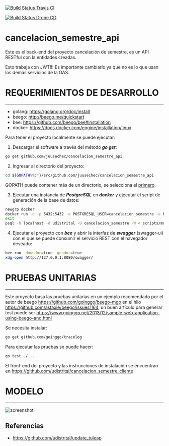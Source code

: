 [![Build Status Travis CI](https://travis-ci.org/udistrital/cancelacion_semestre_api.svg?branch=master)](https://travis-ci.org/udistrital/cancelacion_semestre_api)

[![Build Status Drone CD](https://drone.udistritaloas.edu.co/api/badges/academica/cancelacion_semestre_api/status.svg)](https://drone.udistritaloas.edu.co/academica/cancelacion_semestre_api)

# cancelacion_semestre_api

Este es el back-end del proyecto cancelación de semestre, es un API RESTful con la entidades creadas.

Esto trabaja con JWT!!! Es importante cambiarlo ya que no es lo que usan los demás servicios de la OAS.

# REQUERIMIENTOS DE DESARROLLO
-----------------------------
- golang: https://golang.org/doc/install
- beego: http://beego.me/quickstart
- bee: https://github.com/beego/bee#installation
- docker: https://docs.docker.com/engine/installation/linux

Para tener el proyecto localmente se puede ejecutar:

1) Descargar el software a través del método ***go get***:
```bash
go get github.com/juusechec/cancelacion_semestre_api
```
2) Ingresar al directorio del proyecto:
```bash
cd ${GOPATH%%:*}/src/github.com/juusechec/cancelacion_semestre_api
```
GOPATH puede contener más de un directorio, se selecciona el [primero](http://linuxcommand.org/lc3_man_pages/bash1.html).

3) Ejecutar una instancia de ***PostgreSQL*** en ***docker*** y ejecutar el script de generación de la base de datos:
```bash
newgrp docker
docker run -d -p 5432:5432 -e POSTGRESQL_USER=cancelacion_semestre -e POSTGRESQL_PASS=docker -e POSTGRESQL_DB=udistrital orchardup/postgresql
exit
psql -h localhost -d udistrital -U cancelacion_semestre -W < scripts/model/cancelacion_semestre.sql
```
4) Ejecutar el proyecto con ***bee*** y abrir la interfaz de ***swagger*** (swagger-ui) con el que se puede consumir el servicio REST con el navegador deseado:
```bash
bee run -downdoc=true -gendoc=true
xdg-open http://127.0.0.1:8080/swagger/
```
# PRUEBAS UNITARIAS
-------------------
Este proyecto basa las pruebas unitarias en un ejemplo recomendado por el autor de beego https://github.com/goinggo/beego-mgo
en el hilo https://github.com/astaxie/beego/issues/164, un buen artículo para generar test puede ser https://www.goinggo.net/2013/12/sample-web-application-using-beego-and.html

Se necesita instalar:
```bash
go get github.com/goinggo/tracelog
```

Para ejecutar las pruebas se puede hacer:
```bash
go test ./...
```

El front-end del proyecto y las instrucciones de instalación se encuentran en https://github.com/udistrital/cancelacion_semestre_cliente

# MODELO
-------
![screenshot](./scripts/model/cancelacion_semestre.png)

## Referencias
- https://github.com/udistrital/update_tuleap
